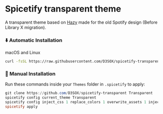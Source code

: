 # Spicetify transparent theme

A transparent theme based on <a href="https://github.com/Astromations/Hazy">Hazy</a> made for the old Spotify design (Before Library X migration).
    
### ⬇️ Automatic Installation

macOS and Linux

```bash
curl -fsSL https://raw.githubusercontent.com/D3SOX/spicetify-transparent/master/install.sh | sh
```    
    
### 📃 Manual Installation

Run these commands inside your `Themes` folder in `.spicetify` to apply:
    
```powershell
git clone https://github.com/D3SOX/spicetify-transparent Transparent
spicetify config current_theme Transparent
spicetify config inject_css 1 replace_colors 1 overwrite_assets 1 inject_theme_js 1
spicetify apply
```


